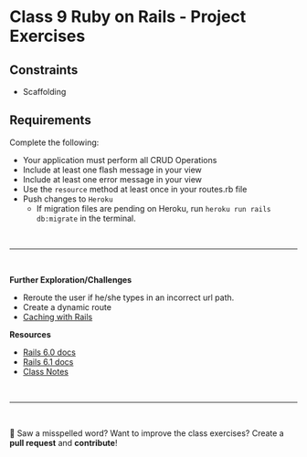# Class 9 **Ruby on Rails - Project Exercises**

## Constraints 
- Scaffolding 

## Requirements 

Complete the following:

- Your application must perform all CRUD Operations
- Include at least one flash message in your view
- Include at least one error message in your view
- Use the `resource` method at least once in your routes.rb file
- Push changes to `Heroku` 
  - If migration files are pending on Heroku, run `heroku run rails db:migrate` in the terminal.

<br>

---

<br>

**Further Exploration/Challenges**

- Reroute the user if he/she types in an incorrect url path. 
- Create a dynamic route
- [Caching with Rails](https://guides.rubyonrails.org/v6.1/caching_with_rails.html)

**Resources**
- [Rails 6.0 docs](https://guides.rubyonrails.org/v6.0/)
- [Rails 6.1 docs](https://guides.rubyonrails.org/v6.1/)
- [Class Notes](https://github.com/cruzgerman216/CodeLabs-Ruby-on-Rails-Class-Notes/blob/main/C09-CRUD-Operations-Part-2/BookIt_app_part_2.md)

<br>

---

<br>

:wave: Saw a misspelled word? Want to improve the class exercises? Create a **pull request** and **contribute**!
